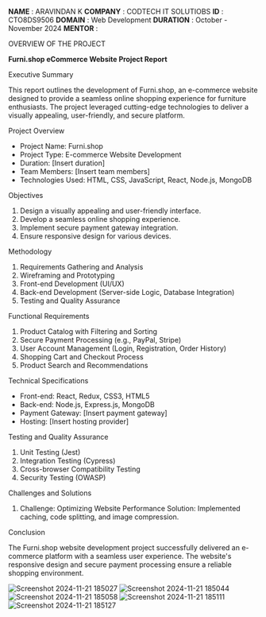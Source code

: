 **NAME**     : ARAVINDAN K
**COMPANY**  : CODTECH IT SOLUTIOBS
**ID**       : CTO8DS9506
**DOMAIN**   : Web Development 
**DURATION** : October - November 2024
**MENTOR**   :

OVERVIEW OF THE PROJECT 

**Furni.shop eCommerce Website Project Report**

Executive Summary

This report outlines the development of Furni.shop, an e-commerce website designed to provide a seamless online shopping experience for furniture enthusiasts. The project leveraged cutting-edge technologies to deliver a visually appealing, user-friendly, and secure platform.

Project Overview

- Project Name: Furni.shop
- Project Type: E-commerce Website Development
- Duration: [Insert duration]
- Team Members: [Insert team members]
- Technologies Used: HTML, CSS, JavaScript, React, Node.js, MongoDB

Objectives

1. Design a visually appealing and user-friendly interface.
2. Develop a seamless online shopping experience.
3. Implement secure payment gateway integration.
4. Ensure responsive design for various devices.

Methodology

1. Requirements Gathering and Analysis
2. Wireframing and Prototyping
3. Front-end Development (UI/UX)
4. Back-end Development (Server-side Logic, Database Integration)
5. Testing and Quality Assurance

Functional Requirements

1. Product Catalog with Filtering and Sorting
2. Secure Payment Processing (e.g., PayPal, Stripe)
3. User Account Management (Login, Registration, Order History)
4. Shopping Cart and Checkout Process
5. Product Search and Recommendations

Technical Specifications

- Front-end: React, Redux, CSS3, HTML5
- Back-end: Node.js, Express.js, MongoDB
- Payment Gateway: [Insert payment gateway]
- Hosting: [Insert hosting provider]

Testing and Quality Assurance

1. Unit Testing (Jest)
2. Integration Testing (Cypress)
3. Cross-browser Compatibility Testing
4. Security Testing (OWASP)

Challenges and Solutions

1. Challenge: Optimizing Website Performance
Solution: Implemented caching, code splitting, and image compression.

Conclusion

The Furni.shop website development project successfully delivered an e-commerce platform with a seamless user experience. The website's responsive design and secure payment processing ensure a reliable shopping environment.

![Screenshot 2024-11-21 185027](https://github.com/user-attachments/assets/66d01c92-b452-44a4-8acb-2bac3ed8a438)
![Screenshot 2024-11-21 185044](https://github.com/user-attachments/assets/d70df9f0-809a-4b3b-90f7-bea015950c25)
![Screenshot 2024-11-21 185058](https://github.com/user-attachments/assets/ef8e5da6-c92e-4e92-91de-8e69d80961f0)
![Screenshot 2024-11-21 185111](https://github.com/user-attachments/assets/996f5911-24ef-4140-8757-e786110a177f)
![Screenshot 2024-11-21 185127](https://github.com/user-attachments/assets/6a4a387e-6b35-4273-afc2-6394f3a446dc)
